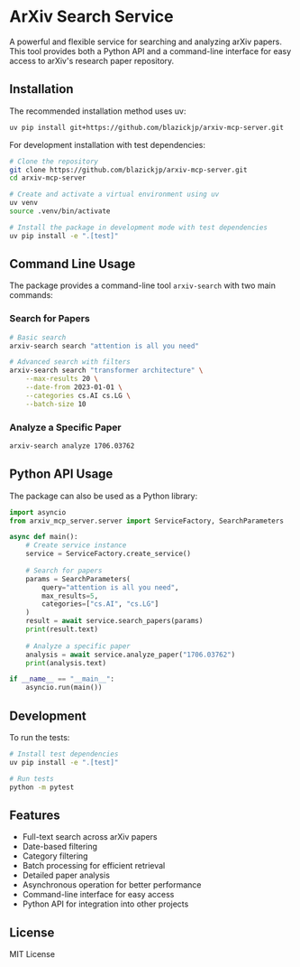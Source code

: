 # ArXiv Search Service

A powerful and flexible service for searching and analyzing arXiv papers. This tool provides both a Python API and a command-line interface for easy access to arXiv's research paper repository.

## Installation

The recommended installation method uses uv:

```bash
uv pip install git+https://github.com/blazickjp/arxiv-mcp-server.git
```

For development installation with test dependencies:

```bash
# Clone the repository
git clone https://github.com/blazickjp/arxiv-mcp-server.git
cd arxiv-mcp-server

# Create and activate a virtual environment using uv
uv venv
source .venv/bin/activate

# Install the package in development mode with test dependencies
uv pip install -e ".[test]"
```

## Command Line Usage

The package provides a command-line tool `arxiv-search` with two main commands:

### Search for Papers

```bash
# Basic search
arxiv-search search "attention is all you need"

# Advanced search with filters
arxiv-search search "transformer architecture" \
    --max-results 20 \
    --date-from 2023-01-01 \
    --categories cs.AI cs.LG \
    --batch-size 10
```

### Analyze a Specific Paper

```bash
arxiv-search analyze 1706.03762
```

## Python API Usage

The package can also be used as a Python library:

```python
import asyncio
from arxiv_mcp_server.server import ServiceFactory, SearchParameters

async def main():
    # Create service instance
    service = ServiceFactory.create_service()
    
    # Search for papers
    params = SearchParameters(
        query="attention is all you need",
        max_results=5,
        categories=["cs.AI", "cs.LG"]
    )
    result = await service.search_papers(params)
    print(result.text)
    
    # Analyze a specific paper
    analysis = await service.analyze_paper("1706.03762")
    print(analysis.text)

if __name__ == "__main__":
    asyncio.run(main())
```

## Development

To run the tests:

```bash
# Install test dependencies
uv pip install -e ".[test]"

# Run tests
python -m pytest
```

## Features

- Full-text search across arXiv papers
- Date-based filtering
- Category filtering
- Batch processing for efficient retrieval
- Detailed paper analysis
- Asynchronous operation for better performance
- Command-line interface for easy access
- Python API for integration into other projects

## License

MIT License